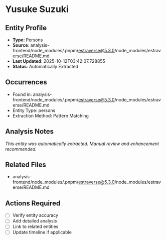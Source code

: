 # Yusuke Suzuki

## Entity Profile
- **Type**: Persons
- **Source**: analysis-frontend/node_modules/.pnpm/estraverse@5.3.0/node_modules/estraverse/README.md
- **Last Updated**: 2025-10-12T03:42:07.728855
- **Status**: Automatically Extracted

## Occurrences
- Found in: analysis-frontend/node_modules/.pnpm/estraverse@5.3.0/node_modules/estraverse/README.md
- Entity Type: persons
- Extraction Method: Pattern Matching

## Analysis Notes
*This entity was automatically extracted. Manual review and enhancement recommended.*

## Related Files
- analysis-frontend/node_modules/.pnpm/estraverse@5.3.0/node_modules/estraverse/README.md

## Actions Required
- [ ] Verify entity accuracy
- [ ] Add detailed analysis
- [ ] Link to related entities
- [ ] Update timeline if applicable
